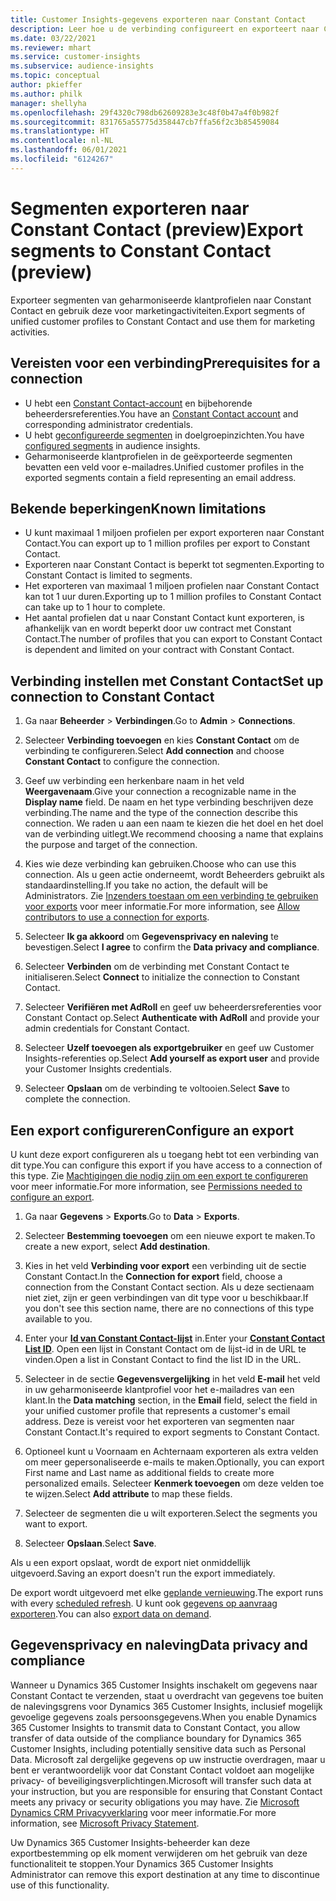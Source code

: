 ```yaml
---
title: Customer Insights-gegevens exporteren naar Constant Contact
description: Leer hoe u de verbinding configureert en exporteert naar Constant Contact.
ms.date: 03/22/2021
ms.reviewer: mhart
ms.service: customer-insights
ms.subservice: audience-insights
ms.topic: conceptual
author: pkieffer
ms.author: philk
manager: shellyha
ms.openlocfilehash: 29f4320c798db62609283e3c48f0b47a4f0b982f
ms.sourcegitcommit: 831765a55775d358447cb7ffa56f2c3b85459084
ms.translationtype: HT
ms.contentlocale: nl-NL
ms.lasthandoff: 06/01/2021
ms.locfileid: "6124267"
---
```

# <a name="export-segments-to-constant-contact-preview"></a><span data-ttu-id="e8d04-103">Segmenten exporteren naar Constant Contact (preview)</span><span class="sxs-lookup"><span data-stu-id="e8d04-103">Export segments to Constant Contact (preview)</span></span>

<span data-ttu-id="e8d04-104">Exporteer segmenten van geharmoniseerde klantprofielen naar Constant Contact en gebruik deze voor marketingactiviteiten.</span><span class="sxs-lookup"><span data-stu-id="e8d04-104">Export segments of unified customer profiles to Constant Contact and use them for marketing activities.</span></span> 

## <a name="prerequisites-for-a-connection"></a><span data-ttu-id="e8d04-105">Vereisten voor een verbinding</span><span class="sxs-lookup"><span data-stu-id="e8d04-105">Prerequisites for a connection</span></span>

-   <span data-ttu-id="e8d04-106">U hebt een [Constant Contact-account](https://www.constantcontact.com/account-home) en bijbehorende beheerdersreferenties.</span><span class="sxs-lookup"><span data-stu-id="e8d04-106">You have an [Constant Contact account](https://www.constantcontact.com/account-home) and corresponding administrator credentials.</span></span>
-   <span data-ttu-id="e8d04-107">U hebt [geconfigureerde segmenten](segments.md) in doelgroepinzichten.</span><span class="sxs-lookup"><span data-stu-id="e8d04-107">You have [configured segments](segments.md) in audience insights.</span></span>
-   <span data-ttu-id="e8d04-108">Geharmoniseerde klantprofielen in de geëxporteerde segmenten bevatten een veld voor e-mailadres.</span><span class="sxs-lookup"><span data-stu-id="e8d04-108">Unified customer profiles in the exported segments contain a field representing an email address.</span></span>

## <a name="known-limitations"></a><span data-ttu-id="e8d04-109">Bekende beperkingen</span><span class="sxs-lookup"><span data-stu-id="e8d04-109">Known limitations</span></span>

- <span data-ttu-id="e8d04-110">U kunt maximaal 1 miljoen profielen per export exporteren naar Constant Contact.</span><span class="sxs-lookup"><span data-stu-id="e8d04-110">You can export up to 1 million profiles per export to Constant Contact.</span></span>
- <span data-ttu-id="e8d04-111">Exporteren naar Constant Contact is beperkt tot segmenten.</span><span class="sxs-lookup"><span data-stu-id="e8d04-111">Exporting to Constant Contact is limited to segments.</span></span>
- <span data-ttu-id="e8d04-112">Het exporteren van maximaal 1 miljoen profielen naar Constant Contact kan tot 1 uur duren.</span><span class="sxs-lookup"><span data-stu-id="e8d04-112">Exporting up to 1 million profiles to Constant Contact can take up to 1 hour to complete.</span></span> 
- <span data-ttu-id="e8d04-113">Het aantal profielen dat u naar Constant Contact kunt exporteren, is afhankelijk van en wordt beperkt door uw contract met Constant Contact.</span><span class="sxs-lookup"><span data-stu-id="e8d04-113">The number of profiles that you can export to Constant Contact is dependent and limited on your contract with Constant Contact.</span></span>

## <a name="set-up-connection-to-constant-contact"></a><span data-ttu-id="e8d04-114">Verbinding instellen met Constant Contact</span><span class="sxs-lookup"><span data-stu-id="e8d04-114">Set up connection to Constant Contact</span></span>

1. <span data-ttu-id="e8d04-115">Ga naar **Beheerder** > **Verbindingen**.</span><span class="sxs-lookup"><span data-stu-id="e8d04-115">Go to **Admin** > **Connections**.</span></span>

1. <span data-ttu-id="e8d04-116">Selecteer **Verbinding toevoegen** en kies **Constant Contact** om de verbinding te configureren.</span><span class="sxs-lookup"><span data-stu-id="e8d04-116">Select **Add connection** and choose **Constant Contact** to configure the connection.</span></span>

1. <span data-ttu-id="e8d04-117">Geef uw verbinding een herkenbare naam in het veld **Weergavenaam**.</span><span class="sxs-lookup"><span data-stu-id="e8d04-117">Give your connection a recognizable name in the **Display name** field.</span></span> <span data-ttu-id="e8d04-118">De naam en het type verbinding beschrijven deze verbinding.</span><span class="sxs-lookup"><span data-stu-id="e8d04-118">The name and the type of the connection describe this connection.</span></span> <span data-ttu-id="e8d04-119">We raden u aan een naam te kiezen die het doel en het doel van de verbinding uitlegt.</span><span class="sxs-lookup"><span data-stu-id="e8d04-119">We recommend choosing a name that explains the purpose and target of the connection.</span></span>

1. <span data-ttu-id="e8d04-120">Kies wie deze verbinding kan gebruiken.</span><span class="sxs-lookup"><span data-stu-id="e8d04-120">Choose who can use this connection.</span></span> <span data-ttu-id="e8d04-121">Als u geen actie onderneemt, wordt Beheerders gebruikt als standaardinstelling.</span><span class="sxs-lookup"><span data-stu-id="e8d04-121">If you take no action, the default will be Administrators.</span></span> <span data-ttu-id="e8d04-122">Zie [Inzenders toestaan om een verbinding te gebruiken voor exports](connections.md#allow-contributors-to-use-a-connection-for-exports) voor meer informatie.</span><span class="sxs-lookup"><span data-stu-id="e8d04-122">For more information, see [Allow contributors to use a connection for exports](connections.md#allow-contributors-to-use-a-connection-for-exports).</span></span>

1. <span data-ttu-id="e8d04-123">Selecteer **Ik ga akkoord** om **Gegevensprivacy en naleving** te bevestigen.</span><span class="sxs-lookup"><span data-stu-id="e8d04-123">Select **I agree** to confirm the **Data privacy and compliance**.</span></span>

1. <span data-ttu-id="e8d04-124">Selecteer **Verbinden** om de verbinding met Constant Contact te initialiseren.</span><span class="sxs-lookup"><span data-stu-id="e8d04-124">Select **Connect** to initialize the connection to Constant Contact.</span></span>

1. <span data-ttu-id="e8d04-125">Selecteer **Verifiëren met AdRoll** en geef uw beheerdersreferenties voor Constant Contact op.</span><span class="sxs-lookup"><span data-stu-id="e8d04-125">Select **Authenticate with AdRoll** and provide your admin credentials for Constant Contact.</span></span> 

1. <span data-ttu-id="e8d04-126">Selecteer **Uzelf toevoegen als exportgebruiker** en geef uw Customer Insights-referenties op.</span><span class="sxs-lookup"><span data-stu-id="e8d04-126">Select **Add yourself as export user** and provide your Customer Insights credentials.</span></span>

1. <span data-ttu-id="e8d04-127">Selecteer **Opslaan** om de verbinding te voltooien.</span><span class="sxs-lookup"><span data-stu-id="e8d04-127">Select **Save** to complete the connection.</span></span>

## <a name="configure-an-export"></a><span data-ttu-id="e8d04-128">Een export configureren</span><span class="sxs-lookup"><span data-stu-id="e8d04-128">Configure an export</span></span>

<span data-ttu-id="e8d04-129">U kunt deze export configureren als u toegang hebt tot een verbinding van dit type.</span><span class="sxs-lookup"><span data-stu-id="e8d04-129">You can configure this export if you have access to a connection of this type.</span></span> <span data-ttu-id="e8d04-130">Zie [Machtigingen die nodig zijn om een export te configureren](export-destinations.md#set-up-a-new-export) voor meer informatie.</span><span class="sxs-lookup"><span data-stu-id="e8d04-130">For more information, see [Permissions needed to configure an export](export-destinations.md#set-up-a-new-export).</span></span>

1. <span data-ttu-id="e8d04-131">Ga naar **Gegevens** > **Exports**.</span><span class="sxs-lookup"><span data-stu-id="e8d04-131">Go to **Data** > **Exports**.</span></span>

1. <span data-ttu-id="e8d04-132">Selecteer **Bestemming toevoegen** om een nieuwe export te maken.</span><span class="sxs-lookup"><span data-stu-id="e8d04-132">To create a new export, select **Add destination**.</span></span>

1. <span data-ttu-id="e8d04-133">Kies in het veld **Verbinding voor export** een verbinding uit de sectie Constant Contact.</span><span class="sxs-lookup"><span data-stu-id="e8d04-133">In the **Connection for export** field, choose a connection from the Constant Contact section.</span></span> <span data-ttu-id="e8d04-134">Als u deze sectienaam niet ziet, zijn er geen verbindingen van dit type voor u beschikbaar.</span><span class="sxs-lookup"><span data-stu-id="e8d04-134">If you don't see this section name, there are no connections of this type available to you.</span></span>

1. <span data-ttu-id="e8d04-135">Enter your [**Id van Constant Contact-lijst**](https://app.constantcontact.com/pages/contacts/ui#lists) in.</span><span class="sxs-lookup"><span data-stu-id="e8d04-135">Enter your [**Constant Contact List ID**](https://app.constantcontact.com/pages/contacts/ui#lists).</span></span> <span data-ttu-id="e8d04-136">Open een lijst in Constant Contact om de lijst-id in de URL te vinden.</span><span class="sxs-lookup"><span data-stu-id="e8d04-136">Open a list in Constant Contact to find the list ID in the URL.</span></span>

1. <span data-ttu-id="e8d04-137">Selecteer in de sectie **Gegevensvergelijking** in het veld **E-mail** het veld in uw geharmoniseerde klantprofiel voor het e-mailadres van een klant.</span><span class="sxs-lookup"><span data-stu-id="e8d04-137">In the **Data matching** section, in the **Email** field, select the field in your unified customer profile that represents a customer's email address.</span></span> <span data-ttu-id="e8d04-138">Deze is vereist voor het exporteren van segmenten naar Constant Contact.</span><span class="sxs-lookup"><span data-stu-id="e8d04-138">It's required to export segments to Constant Contact.</span></span>

1. <span data-ttu-id="e8d04-139">Optioneel kunt u Voornaam en Achternaam exporteren als extra velden om meer gepersonaliseerde e-mails te maken.</span><span class="sxs-lookup"><span data-stu-id="e8d04-139">Optionally, you can export First name and Last name as additional fields to create more personalized emails.</span></span> <span data-ttu-id="e8d04-140">Selecteer **Kenmerk toevoegen** om deze velden toe te wijzen.</span><span class="sxs-lookup"><span data-stu-id="e8d04-140">Select **Add attribute** to map these fields.</span></span>

1. <span data-ttu-id="e8d04-141">Selecteer de segmenten die u wilt exporteren.</span><span class="sxs-lookup"><span data-stu-id="e8d04-141">Select the segments you want to export.</span></span>

1. <span data-ttu-id="e8d04-142">Selecteer **Opslaan**.</span><span class="sxs-lookup"><span data-stu-id="e8d04-142">Select **Save**.</span></span>

<span data-ttu-id="e8d04-143">Als u een export opslaat, wordt de export niet onmiddellijk uitgevoerd.</span><span class="sxs-lookup"><span data-stu-id="e8d04-143">Saving an export doesn't run the export immediately.</span></span>

<span data-ttu-id="e8d04-144">De export wordt uitgevoerd met elke [geplande vernieuwing](system.md#schedule-tab).</span><span class="sxs-lookup"><span data-stu-id="e8d04-144">The export runs with every [scheduled refresh](system.md#schedule-tab).</span></span> <span data-ttu-id="e8d04-145">U kunt ook [gegevens op aanvraag exporteren](export-destinations.md#run-exports-on-demand).</span><span class="sxs-lookup"><span data-stu-id="e8d04-145">You can also [export data on demand](export-destinations.md#run-exports-on-demand).</span></span> 


## <a name="data-privacy-and-compliance"></a><span data-ttu-id="e8d04-146">Gegevensprivacy en naleving</span><span class="sxs-lookup"><span data-stu-id="e8d04-146">Data privacy and compliance</span></span>

<span data-ttu-id="e8d04-147">Wanneer u Dynamics 365 Customer Insights inschakelt om gegevens naar Constant Contact te verzenden, staat u overdracht van gegevens toe buiten de nalevingsgrens voor Dynamics 365 Customer Insights, inclusief mogelijk gevoelige gegevens zoals persoonsgegevens.</span><span class="sxs-lookup"><span data-stu-id="e8d04-147">When you enable Dynamics 365 Customer Insights to transmit data to Constant Contact, you allow transfer of data outside of the compliance boundary for Dynamics 365 Customer Insights, including potentially sensitive data such as Personal Data.</span></span> <span data-ttu-id="e8d04-148">Microsoft zal dergelijke gegevens op uw instructie overdragen, maar u bent er verantwoordelijk voor dat Constant Contact voldoet aan mogelijke privacy- of beveiligingsverplichtingen.</span><span class="sxs-lookup"><span data-stu-id="e8d04-148">Microsoft will transfer such data at your instruction, but you are responsible for ensuring that Constant Contact meets any privacy or security obligations you may have.</span></span> <span data-ttu-id="e8d04-149">Zie [Microsoft Dynamics CRM Privacyverklaring](https://go.microsoft.com/fwlink/?linkid=396732) voor meer informatie.</span><span class="sxs-lookup"><span data-stu-id="e8d04-149">For more information, see [Microsoft Privacy Statement](https://go.microsoft.com/fwlink/?linkid=396732).</span></span>

<span data-ttu-id="e8d04-150">Uw Dynamics 365 Customer Insights-beheerder kan deze exportbestemming op elk moment verwijderen om het gebruik van deze functionaliteit te stoppen.</span><span class="sxs-lookup"><span data-stu-id="e8d04-150">Your Dynamics 365 Customer Insights Administrator can remove this export destination at any time to discontinue use of this functionality.</span></span>
